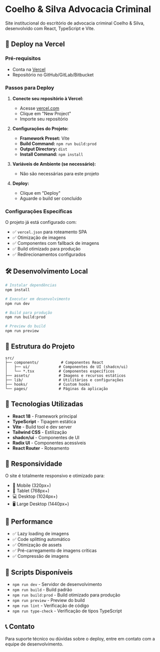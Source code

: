 # Coelho & Silva Advocacia Criminal

Site institucional do escritório de advocacia criminal Coelho & Silva, desenvolvido com React, TypeScript e Vite.

## 🚀 Deploy na Vercel

### Pré-requisitos
- Conta na [Vercel](https://vercel.com)
- Repositório no GitHub/GitLab/Bitbucket

### Passos para Deploy

1. **Conecte seu repositório à Vercel:**
   - Acesse [vercel.com](https://vercel.com)
   - Clique em "New Project"
   - Importe seu repositório

2. **Configurações do Projeto:**
   - **Framework Preset:** Vite
   - **Build Command:** `npm run build:prod`
   - **Output Directory:** `dist`
   - **Install Command:** `npm install`

3. **Variáveis de Ambiente (se necessário):**
   - Não são necessárias para este projeto

4. **Deploy:**
   - Clique em "Deploy"
   - Aguarde o build ser concluído

### Configurações Específicas

O projeto já está configurado com:
- ✅ `vercel.json` para roteamento SPA
- ✅ Otimização de imagens
- ✅ Componentes com fallback de imagens
- ✅ Build otimizado para produção
- ✅ Redirecionamentos configurados

## 🛠️ Desenvolvimento Local

```bash
# Instalar dependências
npm install

# Executar em desenvolvimento
npm run dev

# Build para produção
npm run build:prod

# Preview do build
npm run preview
```

## 📁 Estrutura do Projeto

```
src/
├── components/          # Componentes React
│   ├── ui/             # Componentes de UI (shadcn/ui)
│   └── *.tsx           # Componentes específicos
├── assets/             # Imagens e recursos estáticos
├── lib/                # Utilitários e configurações
├── hooks/              # Custom hooks
└── pages/              # Páginas da aplicação
```

## 🎨 Tecnologias Utilizadas

- **React 18** - Framework principal
- **TypeScript** - Tipagem estática
- **Vite** - Build tool e dev server
- **Tailwind CSS** - Estilização
- **shadcn/ui** - Componentes de UI
- **Radix UI** - Componentes acessíveis
- **React Router** - Roteamento

## 📱 Responsividade

O site é totalmente responsivo e otimizado para:
- 📱 Mobile (320px+)
- 📱 Tablet (768px+)
- 💻 Desktop (1024px+)
- 🖥️ Large Desktop (1440px+)

## 🚀 Performance

- ✅ Lazy loading de imagens
- ✅ Code splitting automático
- ✅ Otimização de assets
- ✅ Pré-carregamento de imagens críticas
- ✅ Compressão de imagens

## 🔧 Scripts Disponíveis

- `npm run dev` - Servidor de desenvolvimento
- `npm run build` - Build padrão
- `npm run build:prod` - Build otimizado para produção
- `npm run preview` - Preview do build
- `npm run lint` - Verificação de código
- `npm run type-check` - Verificação de tipos TypeScript

## 📞 Contato

Para suporte técnico ou dúvidas sobre o deploy, entre em contato com a equipe de desenvolvimento.
